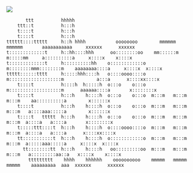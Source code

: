 <a href="https://996.icu"><img src="https://img.shields.io/badge/link-996.icu-red.svg"></a>

           ttt          hhhhh 
        ttt::t          h:::h 
        t::::t          h:::h 
        t::::t          h:::h 
    tttttt::::ttttt     h::h hhhh           oooooooo        mmmmmm   mmmmmm       aaaaaaaaaaa     xxxxxx      xxxxxx
    t:::::::::::::t     h::hh::::hhh      oo::::::::oo    mm::::::m  m:::::mm     a::::::::::a     x::::x    x::::x
    t:::::::::::::t     h::::::::::hh    o::::::::::::o  m::::::::mmm::::::::m    aaaaaaaa::::a     x::::x  x::::x
    ttttt::::::tttt     h:::::hhh::::h   o::::oooo::::o  m:::::::::::::::::::m            a:::a      x::::xx::::x
        t::::t          h::::h  h:::::h  o:::o    o:::o  m:::::::::::::::::::m      aaaaaa::::a       x::::::::x
        t::::t          h:::h    h::::h  o:::o    o:::o  m:::m   m:::m   m:::m    aa::::::::::a        x::::::x
        t::::t          h:::h    h::::h  o:::o    o:::o  m:::m   m:::m   m:::m   a::::aaa:::::a        x::::::x
        t::::t   ttttt  h:::h    h::::h  o:::o    o:::o  m:::m   m:::m   m:::m  a::::a   a::::a       x::::::::x
        t:::::ttt::::t  h:::h    h::::h  o::::oooo::::o  m:::m   m:::m   m:::m  a::::a   a::::a      x::::xx::::x
        tt:::::::::::t  h:::h    h::::h  o::::::::::::o  m:::m   m:::m   m:::m  a:::::aaa:::::a     x::::x  x::::x
          tt::::::::tt  h:::h    h::::h   oo:::::::::oo  m:::m   m:::m   m:::m   a:::::::::aa::a   x::::x    x::::x
            ttttttttt    hhhh    hhhhhh    oooooooooo    mmmmm   mmmmm   mmmmm    aaaaaaaaa  aaa  xxxxxx      xxxxxx

